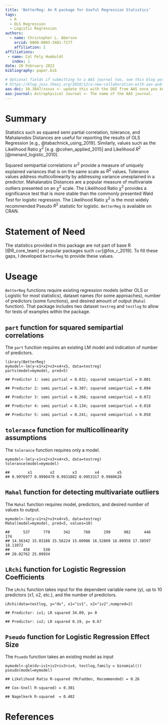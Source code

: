 ```yaml
---
title: 'BetterReg: An R package for Useful Regression Statistics'  
tags:  
  - R  
  - OLS Regression  
  - Logistic Regression  
authors:  
  - name: Christopher L. Aberson  
    orcid: 0000-0003-3481-7177  
    affiliation: 1  
affiliations:  
 - name: Cal Poly Humboldt  
   index: 1  
date: 20 February 2022  
bibliography: paper.bib

# Optional fields if submitting to a AAS journal too, see this blog post:
# https://blog.joss.theoj.org/2018/12/a-new-collaboration-with-aas-publishing
aas-doi: 10.3847/xxxxx <- update this with the DOI from AAS once you know it.
aas-journal: Astrophysical Journal <- The name of the AAS journal.
---
```


# Summary

Statistics such as squared semi partial correlation, tolerance, and
Mahalanobis Distances are useful for reporting the results of OLS
Regression [e.g., @tabachnick_using_2019]. Similarly, values such as the
Likelihood Ratio $\chi^2$ [e.g. @cohen_applied_2015] and Likelihood
$R^2$ [@menard_logistic_2010]. 

Squared semipartial correlations $sr^2$ provide a measure of uniquely explained
variances that is on the same scale as $R^2$ values. Tolerance
values address multicollinearity by addressing variance unexplained in a
predictor. Mahalanabis Distances are a popular measure of multivariate
outliers presented on an $\chi^2$ scale. The Likelihood
Ratio $\chi^2$ provides a significance test that is more stable
than the commonly presented Wald Test for logistic regression. The
Likelihood Ratio $\chi^2$ is the most widely recommended Pseudo
$R^2$ statistic for logistic. `BetterReg` is available on CRAN. 

# Statement of Need

The statistics provided in this package are not part of base R [@R_core_team] or popular packages such `car`[@fox_r_2019]. To fill these gaps, I developed `BetterReg` to provide these values.

# Useage

`BetterReg` functions require existing regression models (either OLS or
Logistic for most statistics), dataset names (for some approaches),
number of predictors (some functions), and desired amount of output
(`Mahal` function). That package includes two dataset `testreg` and `testlog` to allow for tests of examples within the package. 

## `part` function for squared semipartial correlations

The `part` function requires an existing LM model and indication of
number of predictors.

    library(BetterReg)
    mymodel<-lm(y~x1+x2+x3+x4+x5, data=testreg)
    parts(model=mymodel, pred=5)

    ## Predictor 1: semi partial = 0.032; squared semipartial = 0.001

    ## Predictor 2: semi partial = 0.307; squared semipartial = 0.094

    ## Predictor 3: semi partial = 0.268; squared semipartial = 0.072

    ## Predictor 4: semi partial = 0.134; squared semipartial = 0.018

    ## Predictor 5: semi partial = 0.241; squared semipartial = 0.058

## `tolerance` function for multicollinearity assumptions

The `tolerance` function requires only a model.

    mymodel<-lm(y~x1+x2+x3+x4+x5, data=testreg)
    tolerance(model=mymodel)

    ##        x1        x2        x3        x4        x5 
    ## 0.9976977 0.9990479 0.9931082 0.9953317 0.9980628

## `Mahal` function for detecting multivariate outliers

The `Mahal` function requires model, predictors, and desired number of
values to output.

    mymodel<-lm(y~x1+x2+x3+x4+x5, data=testreg)
    Mahal(model=mymodel, pred=5, values=10)

    ##      537      770      342      760      299      982      446      174 
    ## 14.56342 15.03188 15.56224 15.60986 16.52869 16.80958 17.38597 18.11072 
    ##      458      530 
    ## 20.02762 25.09934

## `LRchi` function for Logistic Regression Coefficients

The `LRchi` function takes input for the dependent variable name (y), up
to 10 predictors (x1, x2, etc.), and the number of predictors.

    LRchi(data=testlog, y="dv", x1="iv1", x2="iv2",numpred=2)

    ## Predictor: iv1; LR squared 34.09, p= 0

    ## Predictor: iv2; LR squared 0.19, p= 0.67

## `Pseudo` function for Logistic Regression Effect Size

The `Psuedo` function takes an existing model as input

    mymodel<-glm(dv~iv1+iv2+iv3+iv4, testlog,family = binomial())
    pseudo(model=mymodel)

    ## Likelihood Ratio R-squared (McFadden, Recommended) = 0.26

    ## Cox-Snell R-squared) = 0.301

    ## Nagelkerk R-squared  = 0.402

# References
